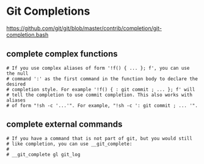 # Git Completions

<https://github.com/git/git/blob/master/contrib/completion/git-completion.bash>

## complete complex functions

```
# If you use complex aliases of form '!f() { ... }; f', you can use the null
# command ':' as the first command in the function body to declare the desired
# completion style. For example '!f() { : git commit ; ... }; f' will
# tell the completion to use commit completion. This also works with aliases
# of form "!sh -c '...'". For example, "!sh -c ': git commit ; ... '".
```

## complete external commands

```
# If you have a command that is not part of git, but you would still
# like completion, you can use __git_complete:
#
# __git_complete gl git_log
```
